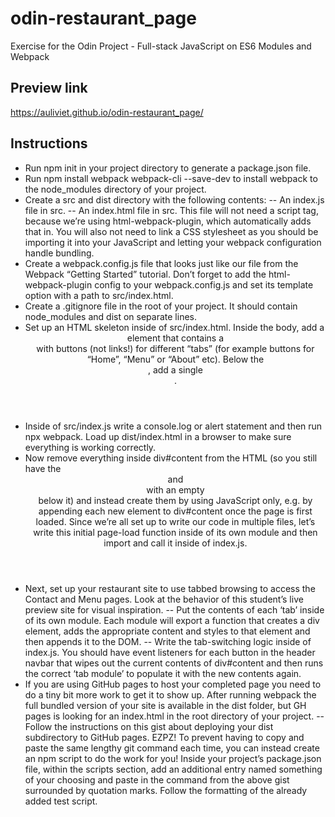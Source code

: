 # odin-restaurant_page
Exercise for the Odin Project - Full-stack JavaScript on ES6 Modules and Webpack

## Preview link
https://auliviet.github.io/odin-restaurant_page/

## Instructions
- Run npm init in your project directory to generate a package.json file.
- Run npm install webpack webpack-cli --save-dev to install webpack to the node_modules directory of your project.
- Create a src and dist directory with the following contents:
-- An index.js file in src.
-- An index.html file in src. This file will not need a script tag, because we’re using html-webpack-plugin, which automatically adds that in. You will also not need to link a CSS stylesheet as you should be importing it into your JavaScript and letting your webpack configuration handle bundling.
- Create a webpack.config.js file that looks just like our file from the Webpack “Getting Started” tutorial. Don’t forget to add the html-webpack-plugin config to your webpack.config.js and set its template option with a path to src/index.html.
- Create a .gitignore file in the root of your project. It should contain node_modules and dist on separate lines.
- Set up an HTML skeleton inside of src/index.html. Inside the body, add a <header> element that contains a <nav> with buttons (not links!) for different “tabs” (for example buttons for “Home”, “Menu” or “About” etc). Below the <header>, add a single <div id="content">.
- Inside of src/index.js write a console.log or alert statement and then run npx webpack. Load up dist/index.html in a browser to make sure everything is working correctly.
- Now remove everything inside div#content from the HTML (so you still have the <header> and <nav> with an empty <div id="content"> below it) and instead create them by using JavaScript only, e.g. by appending each new element to div#content once the page is first loaded. Since we’re all set up to write our code in multiple files, let’s write this initial page-load function inside of its own module and then import and call it inside of index.js.
- Next, set up your restaurant site to use tabbed browsing to access the Contact and Menu pages. Look at the behavior of this student’s live preview site for visual inspiration.
-- Put the contents of each ‘tab’ inside of its own module. Each module will export a function that creates a div element, adds the appropriate content and styles to that element and then appends it to the DOM.
-- Write the tab-switching logic inside of index.js. You should have event listeners for each button in the header navbar that wipes out the current contents of div#content and then runs the correct ‘tab module’ to populate it with the new contents again.
- If you are using GitHub pages to host your completed page you need to do a tiny bit more work to get it to show up. After running webpack the full bundled version of your site is available in the dist folder, but GH pages is looking for an index.html in the root directory of your project.
-- Follow the instructions on this gist about deploying your dist subdirectory to GitHub pages. EZPZ!
To prevent having to copy and paste the same lengthy git command each time, you can instead create an npm script to do the work for you!
Inside your project’s package.json file, within the scripts section, add an additional entry named something of your choosing and paste in the command from the above gist surrounded by quotation marks. Follow the formatting of the already added test script.
